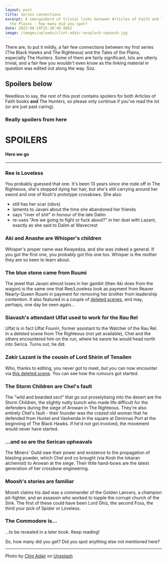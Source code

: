 ```yaml
---
layout: post
title: Series connections
excerpt: A smorgasbord of trivial links between Articles of Faith and Tales of
  the Plains - how many did you spot?
date: 2023-08-19T15:30:49.966Z
image: /images/uploads/clint-adair-unsplash-squoosh.jpg
---
```

T﻿here are, to put it mildly, a fair few connections between my first series (The Black Hawks and The Righteous) and the Tales of the Plains, especially The Hunters. Some of them are fairly significant, lots are utterly trivial, and a fair few you wouldn't even know as the linking material in question was edited out along the way. Soz.

## Spoilers below

N﻿eedless to say, the rest of this post contains spoilers for both Articles of Faith books **and** The Hunters, so please only continue if you've read the lot (or are just past caring).

### Really spoilers from here

# SPOILERS

#### Here we go

---

### Ree is Loveless

Y﻿ou probably guessed that one. It's been 13 years since she rode off in The Righteous, she's stopped dying her hair, but she's still carrying around her sword and one of Kosh's prototype crossbows. She also:
* still has her scar (obvs)
* laments to Javani about the time she abandoned her friends
* says "river of shit" in honour of the late Dalim
* re-uses "Are we going to fight or fuck about?" in her duel with Lazant, exactly as she said to Dalim at Wavecrest

### Aki and Anashe are Whisper's children

W﻿hisper's proper name was Kwayedza, and she was indeed a general. If you got the first one, you probably got this one too. Whisper is the mother they are so keen to learn about.

### The blue stone came from Ruumi

T﻿he jewel that Javani almost loses in her gambit (then Aki does from the wagon) is the same one that Ree/Loveless took as payment from Reaver Nearly-Queen Ruumi in payment for removing her brother from leadership contention. It also featured in a couple of [deleted scenes](/deleted-scenes), and may, perhaps, one day be seen again...

### Siavash's attendant Ulfat used to work for the Rau Rel

U﻿lfat is in fact Ulfat Founin, former assistant to the Watcher of the Rau Rel. In a deleted scene from The Righteous (not yet available), Chel and the others encountered him on the run, where he swore he would head north into Serica. Turns out, he did.

### Zakir Lazant is the cousin of Lord Shirin of Tenailen

W﻿ho, thanks to editing, you never got to meet, but you can now encounter via [this deleted scene](/deleted-scenes/foss-and-loveless-2). You can see how the rumours got started.

### The Storm Children are Chel's fault

T﻿he "wild and bearded sect" that go out proselytising into the desert are the Storm Children, the slightly nutty bunch who made life difficult for the defenders during the siege of Arowan in The Righteous. They're also entirely Chel's fault - their founder was the crazed old woman that he defended from Hurkel and Vashenda in the square at Denirnas Port at the beginning of The Black Hawks. If he'd not got involved, the movement would never have started.

### ...and so are the Serican upheavals

The Miners' Guild owe their power and existence to the propagation of blasting powder, which Chel and co brought (via Kosh the Iokaran alchemist) to Arowan at the siege. Their little hand-bows are the latest generation of her crossbow engineering.

### Moosh's stories are familiar

Moosh claims his dad was a commander of the Golden Lancers, a champion pit-fighter, and an assassin who worked to topple the corrupt church of the Sink. The first of these could have been Lord Ghiz, the second Foss, the third your pick of Spider or Loveless.

### The Commodore is...

.﻿..to be revealed in a later book. Keep reading!



S﻿o, how many did you get? Did you spot anything else not mentioned here?

---

Photo by <a href="https://unsplash.com/@clintadair?utm_source=unsplash&utm_medium=referral&utm_content=creditCopyText">Clint Adair</a> on <a href="https://unsplash.com/photos/BW0vK-FA3eg?utm_source=unsplash&utm_medium=referral&utm_content=creditCopyText">Unsplash</a>